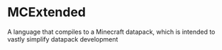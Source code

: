 # MCExtended
A language that compiles to a Minecraft datapack, which is intended to vastly simplify datapack development
